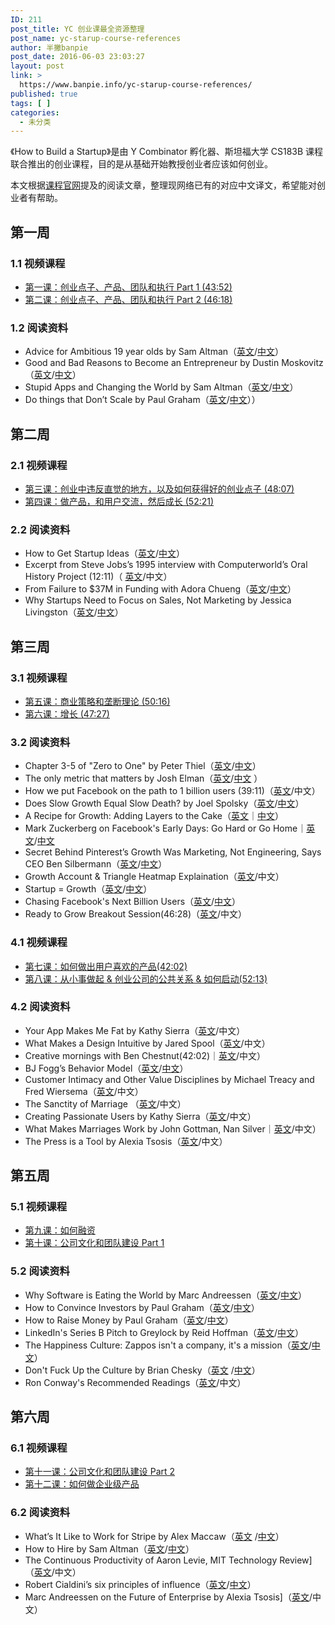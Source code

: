 ```yaml
---
ID: 211
post_title: YC 创业课最全资源整理
post_name: yc-starup-course-references
author: 半撇banpie
post_date: 2016-06-03 23:03:27
layout: post
link: >
  https://www.banpie.info/yc-starup-course-references/
published: true
tags: [ ]
categories:
  - 未分类
---
```

《How to Build a Startup》是由 Y Combinator 孵化器、斯坦福大学 CS183B 课程联合推出的创业课程，目的是从基础开始教授创业者应该如何创业。

本文根据[课程官网][1]提及的阅读文章，整理现网络已有的对应中文译文，希望能对创业者有帮助。

## 第一周

### 1\.1 视频课程

*   [第一课：创业点子、产品、团队和执行 Part 1 (43:52)][2] 
*   [第二课：创业点子、产品、团队和执行 Part 2 (46:18) ][3]

### 1\.2 阅读资料

*   Advice for Ambitious 19 year olds by Sam Altman（[英文][4]/[中文][5]）
*   Good and Bad Reasons to Become an Entrepreneur by Dustin Moskovitz （[英文][6]/[中文][7]）
*   Stupid Apps and Changing the World by Sam Altman（[英文][8]/[中文][9]）
*   Do things that Don’t Scale by Paul Graham（[英文][10]/[中文][11]））

## 第二周

### 2\.1 视频课程

*   [第三课：创业中违反直觉的地方，以及如何获得好的创业点子 (48:07)][12]
*   [第四课：做产品，和用户交流，然后成长 (52:21)][13]

### 2\.2 阅读资料

*   How to Get Startup Ideas（[英文][14]/[中文][15]）
*   Excerpt from Steve Jobs’s 1995 interview with Computerworld’s Oral History Project (12:11)（ [英文][16]/中文）
*   From Failure to $37M in Funding with Adora Chueng（[英文][17]/[中文][18]）
*   Why Startups Need to Focus on Sales, Not Marketing by Jessica Livingston（[英文][19]/[中文][20]）

## 第三周

### 3\.1 视频课程

*   [第五课：商业策略和垄断理论 (50:16)][21]
*   [第六课：增长 (47:27)][22]

### 3\.2 阅读资料

*   Chapter 3-5 of "Zero to One" by Peter Thiel（[英文][23]/[中文][24]）
*   The only metric that matters by Josh Elman（[英文][25]/[中文][26] ）
*   How we put Facebook on the path to 1 billion users (39:11)（[英文][27]/中文）
*   Does Slow Growth Equal Slow Death? by Joel Spolsky（[英文][28]/[中文][29]）
*   A Recipe for Growth: Adding Layers to the Cake（[英文][30]｜[中文][31]）
*   Mark Zuckerberg on Facebook's Early Days: Go Hard or Go Home｜[英文][32]/[中文][33]
*   Secret Behind Pinterest’s Growth Was Marketing, Not Engineering, Says CEO Ben Silbermann（[英文][34]/[中文][35]）
*   Growth Account & Triangle Heatmap Explaination（[英文][36]/中文）
*   Startup = Growth（[英文][37]/[中文][38]）
*   Chasing Facebook's Next Billion Users（[英文][39]/[中文][40]）
*   Ready to Grow Breakout Session(46:28)（[英文][41]/中文）

### 4\.1 视频课程

*   [第七课：如何做出用户喜欢的产品(42:02)][42] 
*   [第八课：从小事做起 & 创业公司的公共关系 & 如何启动(52:13)][43]

### 4\.2 阅读资料

*   Your App Makes Me Fat by Kathy Sierra（[英文][44]/中文）
*   What Makes a Design Intuitive by Jared Spool（[英文][45]/中文）
*   Creative mornings with Ben Chestnut(42:02)｜[英文][46]/中文）
*   BJ Fogg’s Behavior Model（[英文][47]/[中文][48]）
*   Customer Intimacy and Other Value Disciplines by Michael Treacy and Fred Wiersema（[英文][49]/中文）
*   The Sanctity of Marriage （[英文][50]/中文）
*   Creating Passionate Users by Kathy Sierra（[英文][51]/中文）
*   What Makes Marriages Work by John Gottman, Nan Silver｜[英文][52]/中文）
*   The Press is a Tool by Alexia Tsosis（[英文][53]/中文）

## 第五周

### 5\.1 视频课程

*   [第九课：如何融资][54] 
*   [第十课：公司文化和团队建设 Part 1][55]

### 5\.2 阅读资料

*   Why Software is Eating the World by Marc Andreessen（[英文][56]/[中文][57]）
*   How to Convince Investors by Paul Graham（[英文][58]/[中文][59]）
*   How to Raise Money by Paul Graham（[英文][60]/[中文][61]）
*   LinkedIn's Series B Pitch to Greylock by Reid Hoffman（[英文][62]/[中文][63]）
*   The Happiness Culture: Zappos isn't a company, it's a mission（[英文][64]/[中文][65]）
*   Don't Fuck Up the Culture by Brian Chesky（[英文][66] /[中文][67]）
*   Ron Conway's Recommended Readings（[英文][68]/中文）

## 第六周

### 6\.1 视频课程

*   [第十一课：公司文化和团队建设 Part 2 ][69]
*   [第十二课：如何做企业级产品][70]

### 6\.2 阅读资料

*   What’s It Like to Work for Stripe by Alex Maccaw（[英文][71] /[中文][72]）
*   How to Hire by Sam Altman（[英文][73]/[中文][74]）
*   The Continuous Productivity of Aaron Levie, MIT Technology Review]（[英文][75]/中文）
*   Robert Cialdini’s six principles of influence（[英文][76]/[中文][77]）
*   Marc Andreessen on the Future of Enterprise by Alexia Tsosis]（[英文][78]/中文）

 [1]: https://startupclass.co
 [2]: http://startupclass.club/steps/1
 [3]: http://startupclass.club/steps/2
 [4]: http://blog.samaltman.com/advice-for-ambitious-19-year-olds
 [5]: http://startupclass.club/topics/8
 [6]: https://medium.com/i-m-h-o/good-and-bad-reasons-to-become-an-entrepreneur-decf0766de8d
 [7]: http://startupclass.club/topics/124
 [8]: http://blog.samaltman.com/stupid-apps-and-changing-the-world
 [9]: http://blog.fujiji.com/stupid-apps-and-changing-the-world/
 [10]: http://paulgraham.com/ds.html
 [11]: http://startupclass.club/topics/9
 [12]: http://startupclass.club/steps/3
 [13]: http://startupclass.club/steps/4
 [14]: http://www.paulgraham.com/startupideas.html
 [15]: http://startupclass.club/topics/25
 [16]: https://www.youtube.com/watch?v=ogLPo6OCV2I
 [17]: http://wpcurve.com/homejoy-adora-cheung/
 [18]: https://startupclass.co/courses/how-to-start-a-startup/lectures/64059
 [19]: http://blogs.wsj.com/accelerators/2014/06/03/jessica-livingston-why-startups-need-to-focus-on-sales-not-marketing/
 [20]: http://startupclass.club/topics/57
 [21]: http://startupclass.club/steps/5
 [22]: http://startupclass.club/steps/6
 [23]: http://startupclass.club/topics/6
 [24]: http://maker4ever.com/2014/10/zero2one/
 [25]: https://medium.com/@joshelman/the-only-metric-that-matters-ab24a585b5ea
 [26]: http://www.zaonin.com/archives/16089
 [27]: http://youtu.be/raIUQP71SBU?t=29s
 [28]: http://www.inc.com/magazine/20091101/does-slow-growth-equal-slow-death.html
 [29]: http://www.jianshu.com/p/d2dd2e348793
 [30]: http://jeff.a16z.com/2012/01/18/a-recipe-for-growth-adding-layers-to-the-cake/
 [31]: https://startupclass.co/courses/how-to-start-a-startup/lectures/64070
 [32]: http://allthingsd.com/20121020/mark-zuckerberg-on-facebooks-early-days-go-hard-or-go-home/
 [33]: https://startupclass.co/courses/how-to-start-a-startup/lectures/64071
 [34]: http://allthingsd.com/20121020/the-secret-behind-pinterests-growth-was-marketing-not-engineering-says-ceo-ben-silbermann/
 [35]: https://startupclass.co/courses/how-to-start-a-startup/lectures/64072
 [36]: http://www.downvids.net/growth-accounting-amp-triangle-heatmap-explanation-329890.html
 [37]: http://www.paulgraham.com/growth.html
 [38]: http://36kr.com/p/155310.html
 [39]: http://www.businessweek.com/articles/2012-07-25/chasing-facebooks-next-billion-users
 [40]: http://www.jianshu.com/p/efa7618a8fed
 [41]: http://original.livestream.com/f8industry/video?clipId=pla_a093cf1f-2d34-4e74-8377-9e54bc65d8e9
 [42]: http://startupclass.club/steps/7
 [43]: http://startupclass.club/steps/8
 [44]: http://seriouspony.com/blog/2013/7/24/your-app-makes-me-fat
 [45]: http://www.uie.com/articles/design_intuitive/
 [46]: http://vimeo.com/34081566
 [47]: http://www.behaviormodel.org/
 [48]: http://www.jianshu.com/p/0e2878b912f1
 [49]: http://hbr.org/1993/01/customer-intimacy-and-other-value-disciplines/ar/1
 [50]: http://www.thisamericanlife.org/radio-archives/episode/261/transcript
 [51]: http://headrush.typepad.com/
 [52]: http://www.psychologytoday.com/articles/200910/what-makes-marriage-work
 [53]: https://docs.google.com/document/d/1LQxnHxQ6xO54BHcoOmgEeuhdHwWwujKuSpzQbQnlThk/edit
 [54]: http://startupclass.club/steps/9
 [55]: http://startupclass.club/steps/10
 [56]: http://online.wsj.com/news/articles/SB10001424053111903480904576512250915629460
 [57]: http://article.yeeyan.org/view/119378/214640/
 [58]: http://paulgraham.com/convince.html
 [59]: http://36kr.com/p/205342.html
 [60]: http://paulgraham.com/fr.html
 [61]: http://www.wtoutiao.com/p/Tf1UdY.html
 [62]: http://reidhoffman.org/linkedin-pitch-to-greylock/
 [63]: http://events.36kr.com/linkedin/
 [64]: http://www.fastcompany.com/1657030/happiness-culture-zappos-isnt-company-its-mission
 [65]: https://www.teambition.com/research/insights/article?p=research-insights&s=add-article&_id=54587f903848af49145abae5
 [66]: https://medium.com/@bchesky/dont-fuck-up-the-culture-597cde9ee9d4
 [67]: https://www.teambition.com/research/insights/article?p=research-insights&s=undefined&_id=54589d603848af49145abae6
 [68]: https://shimo.im/spreadsheet/D1CYZ6lVAPIXa9xk
 [69]: http://startupclass.club/steps/11
 [70]: http://startupclass.club/steps/12
 [71]: http://blog.alexmaccaw.com/stripes-culture
 [72]: https://www.teambition.com/research/insights/article?p=research-insights&s=undefined&_id=545ad2e44db04590783491fd
 [73]: http://blog.samaltman.com/how-to-hire
 [74]: https://www.teambition.com/research/insights/article?p=research-insights&s=undefined&_id=545215ab872e549541e23ef8
 [75]: http://www.technologyreview.com/news/522081/the-continuous-productivity-of-aaron-levie/
 [76]: http://en.wikipedia.org/wiki/Robert_Cialdini#6_key_principles_of_influence_by_Robert_Cialdini
 [77]: https://www.teambition.com/research/insights/article?p=research-insights&s=undefined&_id=545c3e0552c8589678836a7f
 [78]: http://techcrunch.com/2013/01/27/marc-andreessen-on-the-future-of-the-enterprise/
<!--stackedit_data:
eyJoaXN0b3J5IjpbLTExMTkzMjg4MjldfQ==
-->